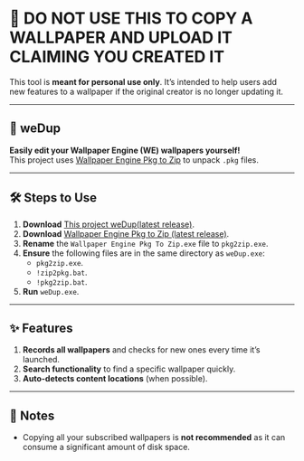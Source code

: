 # 🚫 DO NOT USE THIS TO COPY A WALLPAPER AND UPLOAD IT CLAIMING YOU CREATED IT  
This tool is **meant for personal use only**. It’s intended to help users add new features to a wallpaper if the original creator is no longer updating it.

---

## 🎨 weDup  
**Easily edit your Wallpaper Engine (WE) wallpapers yourself!**  
This project uses [Wallpaper Engine Pkg to Zip](https://github.com/TheRioMiner/Wallpaper-Engine-Pkg-to-Zip) to unpack `.pkg` files.

---

## 🛠️ Steps to Use  

1. **Download** [This project weDup(latest release)](https://github.com/Oriya-osmine/weDup/releases).
2. **Download** [Wallpaper Engine Pkg to Zip (latest release)](https://github.com/TheRioMiner/Wallpaper-Engine-Pkg-to-Zip/releases).  
3. **Rename** the `Wallpaper Engine Pkg To Zip.exe` file to `pkg2zip.exe`.  
4. **Ensure** the following files are in the same directory as `weDup.exe`:  
   - `pkg2zip.exe`.  
   - `!zip2pkg.bat`.  
   - `!pkg2zip.bat`.  
5. **Run** `weDup.exe`.  

---

## ✨ Features  
1. **Records all wallpapers** and checks for new ones every time it’s launched.  
2. **Search functionality** to find a specific wallpaper quickly.  
3. **Auto-detects content locations** (when possible).  

---

## 📝 Notes  
- Copying all your subscribed wallpapers is **not recommended** as it can consume a significant amount of disk space.  

